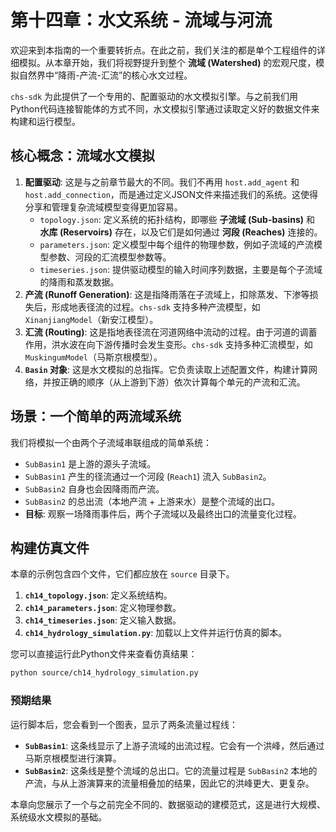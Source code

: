 # 第十四章：水文系统 - 流域与河流

欢迎来到本指南的一个重要转折点。在此之前，我们关注的都是单个工程组件的详细模拟。从本章开始，我们将视野提升到整个 **流域 (Watershed)** 的宏观尺度，模拟自然界中“降雨-产流-汇流”的核心水文过程。

`chs-sdk` 为此提供了一个专用的、配置驱动的水文模拟引擎。与之前我们用Python代码连接智能体的方式不同，水文模拟引擎通过读取定义好的数据文件来构建和运行模型。

## 核心概念：流域水文模拟

1.  **配置驱动**: 这是与之前章节最大的不同。我们不再用 `host.add_agent` 和 `host.add_connection`，而是通过定义JSON文件来描述我们的系统。这使得分享和管理复杂流域模型变得更加容易。
    *   `topology.json`: 定义系统的拓扑结构，即哪些 **子流域 (Sub-basins)** 和 **水库 (Reservoirs)** 存在，以及它们是如何通过 **河段 (Reaches)** 连接的。
    *   `parameters.json`: 定义模型中每个组件的物理参数，例如子流域的产流模型参数、河段的汇流模型参数等。
    *   `timeseries.json`: 提供驱动模型的输入时间序列数据，主要是每个子流域的降雨和蒸发数据。
2.  **产流 (Runoff Generation)**: 这是指降雨落在子流域上，扣除蒸发、下渗等损失后，形成地表径流的过程。`chs-sdk` 支持多种产流模型，如 `XinanjiangModel`（新安江模型）。
3.  **汇流 (Routing)**: 这是指地表径流在河道网络中流动的过程。由于河道的调蓄作用，洪水波在向下游传播时会发生变形。`chs-sdk` 支持多种汇流模型，如 `MuskingumModel`（马斯京根模型）。
4.  **`Basin` 对象**: 这是水文模拟的总指挥。它负责读取上述配置文件，构建计算网络，并按正确的顺序（从上游到下游）依次计算每个单元的产流和汇流。

## 场景：一个简单的两流域系统

我们将模拟一个由两个子流域串联组成的简单系统：
*   `SubBasin1` 是上游的源头子流域。
*   `SubBasin1` 产生的径流通过一个河段 (`Reach1`) 流入 `SubBasin2`。
*   `SubBasin2` 自身也会因降雨而产流。
*   `SubBasin2` 的总出流（本地产流 + 上游来水）是整个流域的出口。
*   **目标**: 观察一场降雨事件后，两个子流域以及最终出口的流量变化过程。

## 构建仿真文件

本章的示例包含四个文件，它们都应放在 `source` 目录下。

1.  **`ch14_topology.json`**: 定义系统结构。
2.  **`ch14_parameters.json`**: 定义物理参数。
3.  **`ch14_timeseries.json`**: 定义输入数据。
4.  **`ch14_hydrology_simulation.py`**: 加载以上文件并运行仿真的脚本。

您可以直接运行此Python文件来查看仿真结果：

```bash
python source/ch14_hydrology_simulation.py
```

### 预期结果

运行脚本后，您会看到一个图表，显示了两条流量过程线：
*   **`SubBasin1`**: 这条线显示了上游子流域的出流过程。它会有一个洪峰，然后通过马斯京根模型进行演算。
*   **`SubBasin2`**: 这条线是整个流域的总出口。它的流量过程是 `SubBasin2` 本地的产流，与从上游演算来的流量相叠加的结果，因此它的洪峰更大、更复杂。

本章向您展示了一个与之前完全不同的、数据驱动的建模范式，这是进行大规模、系统级水文模拟的基础。
